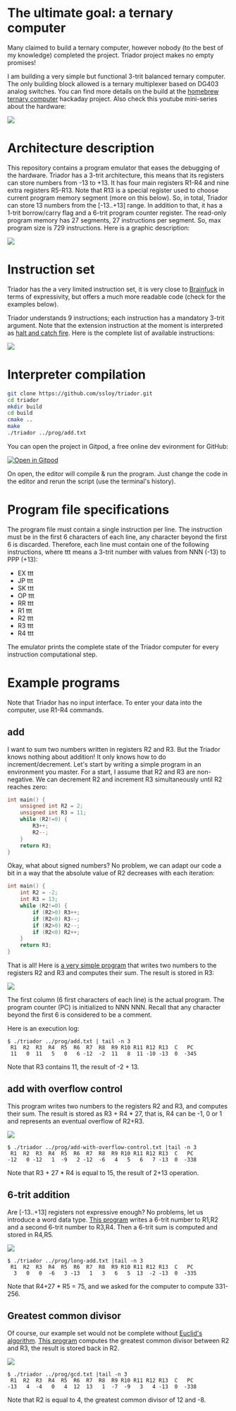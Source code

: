 # The ultimate goal: a ternary computer

Many claimed to build a ternary computer, however nobody (to the best of my knowledge) completed the project. Triador project makes no empty promises!

I am building a very simple but functional 3-trit balanced ternary computer. The only building block allowed is a ternary multiplexer based on DG403 analog switches. You can find more details on the build at the [homebrew ternary computer](https://hackaday.io/project/28579-homebrew-ternary-computer) hackaday project. Also check this youtube mini-series about the hardware:

[![](doc/memory-board-youtube.jpg)](https://www.youtube.com/playlist?list=PL9MBW6e0V7UIvP2vY_aKwsu93wqYq5jXJ)

# Architecture description
This repository contains a program emulator that eases the debugging of the hardware. Triador has a 3-trit architecture, this means that its registers can store numbers from -13 to +13. It has four main registers R1-R4 and nine extra registers R5-R13. Note that R13 is a special register used to choose current program memory segment (more on this below). So, in total, Triador can store 13 numbers from the [-13..+13] range. In addition to that, it has a 1-trit borrow/carry flag and a 6-trit program counter register. The read-only program memory has 27 segments, 27 instructions per segment. So, max program size is 729 instructions. Here is a graphic description:

![](doc/triador-description.png)

# Instruction set
Triador has the a very limited instruction set, it is very close to [Brainfuck](https://en.wikipedia.org/wiki/Brainfuck) in terms of expressivity, but offers a much more readable code (check for the examples below).

Triador understands 9 instructions; each instruction has a mandatory 3-trit argument. Note that the extension instruction at the moment is interpreted as [halt and catch fire](https://en.wikipedia.org/wiki/Halt_and_Catch_Fire_(computing)). Here is the complete list of available instructions:

![](doc/triador-instructions.png)

# Interpreter compilation
```sh
git clone https://github.com/ssloy/triador.git
cd triador
mkdir build
cd build
cmake ..
make
./triador ../prog/add.txt
```

You can open the project in Gitpod, a free online dev evironment for GitHub:

[![Open in Gitpod](https://gitpod.io/button/open-in-gitpod.svg)](https://gitpod.io/#https://github.com/ssloy/triador)

On open, the editor will compile & run the program. Just change the code in the editor and rerun the script (use the terminal's history).

# Program file specifications
The program file must contain a single instruction per line. The instruction must be in the first 6 characters of each line, any character beyond the first 6 is discarded. Therefore, each line must contain one of the following instructions,
where ttt means a 3-trit number with values from NNN (-13) to PPP (+13):
* EX ttt
* JP ttt
* SK ttt
* OP ttt
* RR ttt
* R1 ttt
* R2 ttt
* R3 ttt
* R4 ttt

The emulator prints the complete state of the Triador computer for every instruction computational step.

# Example programs
Note that Triador has no input interface. To enter your data into the computer, use R1-R4 commands.

## add
I want to sum two numbers written in registers R2 and R3. But the Triador knows nothing about addition! It only knows how to do increment/decrement. Let's start by writing a simple program in an environment you master. For a start, I assume that R2 and R3 are non-negative. We can decrement R2 and increment R3 simultaneously until R2 reaches zero:

```cpp
int main() {
    unsigned int R2 = 2;
    unsigned int R3 = 11;
    while (R2!=0) {
        R3++;
        R2--;
    }
    return R3;
}
```

Okay, what about signed numbers? No problem, we can adapt our code a bit in a way that the absolute value of R2 decreases with each iteration:

```cpp
int main() {
    int R2 = -2;
    int R3 = 13;
    while (R2!=0) {
        if (R2>0) R3++;
        if (R2<0) R3--;
        if (R2>0) R2--;
        if (R2<0) R2++;
    }
    return R3;
}
```

That is all! Here is [a very simple program](prog/add.txt) that writes two numbers to the registers R2 and R3 and computes their sum. The result is stored in R3:

![](https://raw.githubusercontent.com/ssloy/triador/master/doc/add.png)

The first column (6 first characters of each line) is the actual program. The program counter (PC) is initialized to NNN NNN. Recall that any character beyond the first 6 is considered to be a comment.

Here is an execution log:
```
$ ./triador ../prog/add.txt | tail -n 3
 R1  R2  R3  R4  R5  R6  R7  R8  R9 R10 R11 R12 R13  C   PC
 11   0  11   5   0   6 -12  -2  11   8  11 -10 -13  0  -345
```
Note that R3 contains 11, the result of -2 + 13.

## add with overflow control
This program writes two numbers to the registers R2 and R3, and computes their sum. The result is stored as R3 + R4 * 27, that is, R4 can be -1, 0 or 1 and represents an eventual overflow of R2+R3.

![](https://raw.githubusercontent.com/ssloy/triador/master/doc/add-with-overflow-control.png)
```
$ ./triador ../prog/add-with-overflow-control.txt |tail -n 3
 R1  R2  R3  R4  R5  R6  R7  R8  R9 R10 R11 R12 R13  C   PC
-12   0 -12   1  -9   2 -12  -6   4   5   6   7 -13  0  -338
```
Note that R3 + 27 * R4 is equal to 15, the result of 2+13 operation.

## 6-trit addition
Are [-13..+13] registers not expressive enough? No problems, let us introduce a word data type.
[This program](https://github.com/ssloy/triador/blob/master/prog/long-add.txt) writes a 6-trit number to R1,R2 and a second 6-trit number to R3,R4. Then a 6-trit sum is computed and stored in R4,R5.

![](https://raw.githubusercontent.com/ssloy/triador/master/doc/long-add.png)

```
$ ./triador ../prog/long-add.txt |tail -n 3
 R1  R2  R3  R4  R5  R6  R7  R8  R9 R10 R11 R12 R13  C   PC
  3   0   0  -6   3 -13   1   3   6   5  13  -2 -13  0  -335
```
Note that R4+27 * R5 = 75, and we asked for the computer to compute 331-256.

## Greatest common divisor
Of course, our example set would not be complete without [Euclid's algorithm](https://en.wikipedia.org/wiki/Euclidean_algorithm). [This program](https://github.com/ssloy/triador/blob/master/prog/gcd.txt) computes the greatest common divisor between R2 and R3,
the result is stored back in R2.

![](https://raw.githubusercontent.com/ssloy/triador/master/doc/gcd.png)

```
$ ./triador ../prog/gcd.txt |tail -n 3
 R1  R2  R3  R4  R5  R6  R7  R8  R9 R10 R11 R12 R13  C   PC
-13   4  -4   0   4  12  13   1  -7  -9   3   4 -13  0  -338
```
Note that R2 is equal to 4, the greatest common divisor of 12 and -8.
